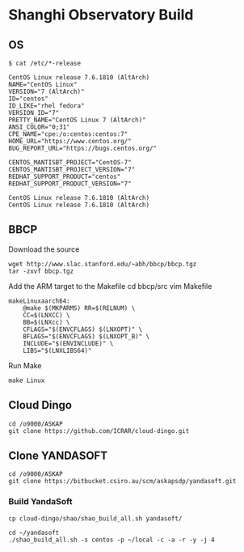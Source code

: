 # Shanghi Observatory Build

## OS

```
$ cat /etc/*-release

CentOS Linux release 7.6.1810 (AltArch) 
NAME="CentOS Linux"
VERSION="7 (AltArch)"
ID="centos"
ID_LIKE="rhel fedora"
VERSION_ID="7"
PRETTY_NAME="CentOS Linux 7 (AltArch)"
ANSI_COLOR="0;31"
CPE_NAME="cpe:/o:centos:centos:7"
HOME_URL="https://www.centos.org/"
BUG_REPORT_URL="https://bugs.centos.org/"

CENTOS_MANTISBT_PROJECT="CentOS-7"
CENTOS_MANTISBT_PROJECT_VERSION="7"
REDHAT_SUPPORT_PRODUCT="centos"
REDHAT_SUPPORT_PRODUCT_VERSION="7"

CentOS Linux release 7.6.1810 (AltArch) 
CentOS Linux release 7.6.1810 (AltArch) 

```

## BBCP

Download the source

```
wget http://www.slac.stanford.edu/~abh/bbcp/bbcp.tgz
tar -zxvf bbcp.tgz
```

Add the ARM target to the Makefile
cd bbcp/src
vim Makefile
```
makeLinuxaarch64:
	@make $(MKPARMS) RR=$(RELNUM) \
	CC=$(LNXCC) \
	BB=$(LNXcc) \
	CFLAGS="$(ENVCFLAGS) $(LNXOPT)" \
	BFLAGS="$(ENVCFLAGS) $(LNXOPT_B)" \
	INCLUDE="$(ENVINCLUDE)" \
	LIBS="$(LNXLIBS64)"
```

Run Make

```
make Linux
```

## Cloud Dingo

```
cd /o9000/ASKAP
git clone https://github.com/ICRAR/cloud-dingo.git
```

## Clone YANDASOFT

```
cd /o9000/ASKAP
git clone https://bitbucket.csiro.au/scm/askapsdp/yandasoft.git
```

### Build YandaSoft
```
cp cloud-dingo/shao/shao_build_all.sh yandasoft/ 

cd ~/yandasoft 
./shao_build_all.sh -s centos -p ~/local -c -a -r -y -j 4
```
